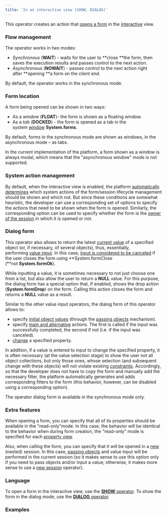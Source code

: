 ```yaml
---
title: 'In an interactive view (SHOW, DIALOG)'
---
```


This operator creates an action that [opens a form](Open_form.md) in the [interactive](Interactive_view.md) view.

### Flow management

The operator works in two modes:

-   *Synchronous* (**WAIT**) - waits for the user to **close **the form, then saves the execution results and passes control to the next action.
-   *Asynchronous* (**NOWAIT**) - passes control to the next action right after **opening **a form on the client end.

By default, the operator works in the synchronous mode.

### Form location

A form being opened can be shown in two ways:

-   As a *window* (**FLOAT**)- the form is shown as a floating window.
-   As a *tab* (**DOCKED**) - the form is opened as a tab in the system [window](Navigator_design.md) **System.forms**.

By default, forms in the synchronous mode are shown as windows, in the asynchronous mode – as tabs.

In the current implementation of the platform, a form shown as a window is always modal, which means that the "asynchronous window" mode is not supported.

### System action management

By default, when the interactive view is enabled, the platform [automatically determines](Interactive-view_1573071.html#Interactiveview-sysactions) which system actions of the form/session lifecycle management should be shown and which not. But since these conditions are somewhat heuristic, the developer can use a corresponding set of options to specify the actions that need to be shown when the form is opened. Similarly, the corresponding option can be used to specify whether the form is the [owner of the session](Interactive-view_1573071.html#Interactiveview-anchor) in which it is opened or not.

### Dialog form

This operator also allows to return the latest [current value](Form-structure_1573069.html#Formstructure-currentObject) of a specified object (or, if necessary, of several objects), thus, essentially, performing [value input](Value_input.md). In this case, [input is considered to be canceled](Value-input_35520941.html#Valueinput-result) if the user closes the form using **System.formClose (**not **System.formOk**).

While inputting a value, it is sometimes necessary to not just choose one from a list, but also allow the user to return a **NULL** value. For this purpose, the dialog form has a special option that, if enabled, shows the drop action (**System.formDrop**) on the form. Calling this action closes the form and returns a **NULL** value as a result.

Similar to the other value input operators, the dialog form of this operator allows to:

-   specify [initial object values](Value-input_35520941.html#Valueinput-initial) (through the [passing objects](Open_form.md) mechanism).
-   specify [main and alternative](Value-input_35520941.html#Valueinput-result) actions. The first is called if the input was successfully completed, the second if not (i.e. if the input was canceled).
-   [change](Value-input_35520941.html#Valueinput-initial) a specified property.

In addition, if a value is entered to input to change the specified property, it is often necessary (at the value selection stage) to show the user not all object collections, but only those ones, whose selection (and subsequent change with these objects) will not violate existing [constraints](Constraints.md). Accordingly, so that the developer does not have to copy the form and manually add the necessary filter, the platform automatically generates and adds corresponding filters to the form (this behavior, however, can be disabled using a corresponding option).

The operator dialog form is available in the synchronous mode only.

### Extra features

When opening a form, you can specify that all of its properties should be available in the "read-only"mode. In this case, the behavior will be identical to the behavior when during form creation, the "read-only" mode is specified for each [property view](Interactive-view_1573071.html#Interactiveview-property).

Also, when calling the form, you can specify that it will be opened in a [new](New_session_NEWSESSION_NESTEDSESSION.md) (nested) session. In this case, [passing objects](Open-form_3014672.html#Openform-params) and value input will be performed in the current session (so it makes sense to use this option only if you need to pass objects and/or input a value; otherwise, it makes more sense to use a [new session](New_session_NEWSESSION_NESTEDSESSION.md) operator).

### Language

To open a form in the interactive view, use the [**SHOW** operator](SHOW_operator.md). To show the form in the dialog mode, use the [**DIALOG** operator](DIALOG_operator.md).

### Examples




  

